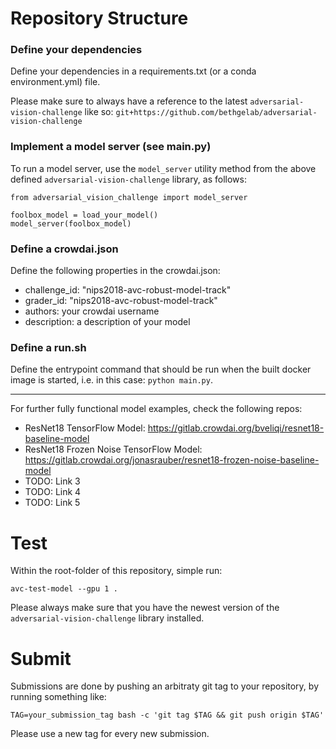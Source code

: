 # Repository Structure

### Define your dependencies

Define your dependencies in a requirements.txt (or a conda environment.yml) file.

Please make sure to always have a reference to the latest `adversarial-vision-challenge` like so:
`git+https://github.com/bethgelab/adversarial-vision-challenge`

### Implement a model server (see main.py)

To run a model server, use the `model_server` utility method from the above defined `adversarial-vision-challenge` library, as follows:

```
from adversarial_vision_challenge import model_server

foolbox_model = load_your_model()
model_server(foolbox_model)

```


### Define a crowdai.json

Define the following properties in the crowdai.json:

- challenge_id: "nips2018-avc-robust-model-track"
- grader_id: "nips2018-avc-robust-model-track"
- authors: your crowdai username
- description: a description of your model


### Define a run.sh

Define the entrypoint command that should be run when the built docker image is started, i.e. in this case: `python main.py`.

---

For further fully functional model examples, check the following repos:

- ResNet18 TensorFlow Model: https://gitlab.crowdai.org/bveliqi/resnet18-baseline-model
- ResNet18 Frozen Noise TensorFlow Model: https://gitlab.crowdai.org/jonasrauber/resnet18-frozen-noise-baseline-model
- TODO: Link 3
- TODO: Link 4
- TODO: Link 5



# Test

Within the root-folder of this repository, simple run:

```avc-test-model --gpu 1 .```

Please always make sure that you have the newest version of the `adversarial-vision-challenge` library installed.


# Submit

Submissions are done by pushing an arbitraty git tag to your repository, by running something like:

```TAG=your_submission_tag bash -c 'git tag $TAG && git push origin $TAG'```

Please use a new tag for every new submission.